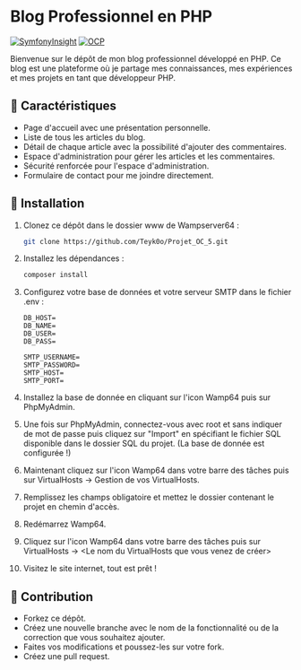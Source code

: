 # Blog Professionnel en PHP

[![SymfonyInsight](https://insight.symfony.com/projects/26168549-ecdd-4f08-937b-d1c6878e1c7f/big.svg)](https://insight.symfony.com/projects/26168549-ecdd-4f08-937b-d1c6878e1c7f) [![OCP](https://img.shields.io/badge/OpenClassRooms%20Project-8A2BE2)](https://img.shields.io/badge/OpenClassRooms%20Project-8A2BE2)

Bienvenue sur le dépôt de mon blog professionnel développé en PHP. Ce blog est une plateforme où je partage mes connaissances, mes expériences et mes projets en tant que développeur PHP.

## 🌟 Caractéristiques

- Page d'accueil avec une présentation personnelle.
- Liste de tous les articles du blog.
- Détail de chaque article avec la possibilité d'ajouter des commentaires.
- Espace d'administration pour gérer les articles et les commentaires.
- Sécurité renforcée pour l'espace d'administration.
- Formulaire de contact pour me joindre directement.

## 🚀 Installation

1. Clonez ce dépôt dans le dossier www de Wampserver64 :
   ```bash
   git clone https://github.com/Teyk0o/Projet_OC_5.git
   ```

2. Installez les dépendances :
   ```bash
   composer install
   ```

3. Configurez votre base de données et votre serveur SMTP dans le fichier .env :
   ```env
   DB_HOST=
   DB_NAME=
   DB_USER=
   DB_PASS=

   SMTP_USERNAME=
   SMTP_PASSWORD=
   SMTP_HOST=
   SMTP_PORT=
   ```
4. Installez la base de donnée en cliquant sur l'icon Wamp64 puis sur PhpMyAdmin.

5. Une fois sur PhpMyAdmin, connectez-vous avec root et sans indiquer de mot de passe puis cliquez sur "Import" en spécifiant le fichier SQL disponible dans le dossier SQL du projet.
(La base de donnée est configurée !)

4. Maintenant cliquez sur l'icon Wamp64 dans votre barre des tâches puis sur VirtualHosts -> Gestion de vos VirtualHosts.

5. Remplissez les champs obligatoire et mettez le dossier contenant le projet en chemin d'accès.

6. Redémarrez Wamp64.

7. Cliquez sur l'icon Wamp64 dans votre barre des tâches puis sur VirtualHosts -> <Le nom du VirtualHosts que vous venez de créer>

4. Visitez le site internet, tout est prêt !

## 📝 Contribution

- Forkez ce dépôt.
- Créez une nouvelle branche avec le nom de la fonctionnalité ou de la correction que vous souhaitez ajouter.
- Faites vos modifications et poussez-les sur votre fork.
- Créez une pull request.
